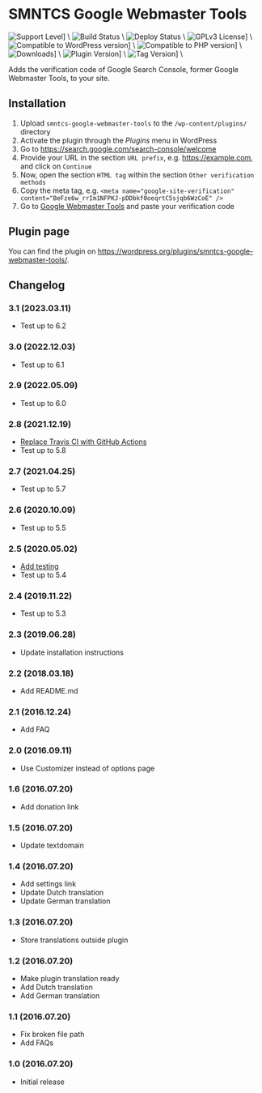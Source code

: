 # SMNTCS Google Webmaster Tools

![Support Level](https://img.shields.io/badge/support-active-green.svg)] \\
![Build Status](https://github.com/nielslange/smntcs-google-webmaster-tools/actions/workflows/test.yml/badge.svg) \\
![Deploy Status](https://github.com/nielslange/smntcs-google-webmaster-tools/actions/workflows/deploy.yml/badge.svg) \\
![GPLv3 License](https://img.shields.io/github/license/nielslange/smntcs-google-webmaster-tools.svg)] \\
![Compatible to WordPress version](https://plugintests.com/plugins/smntcs-google-webmaster-tools/wp-badge.svg)] \\
![Compatible to PHP version](https://plugintests.com/plugins/smntcs-google-webmaster-tools/php-badge.svg)] \\
![Downloads](https://img.shields.io/wordpress/plugin/dt/smntcs-google-webmaster-tools.svg)] \\
![Plugin Version](https://img.shields.io/wordpress/plugin/v/smntcs-google-webmaster-tools.svg)] \\
![Tag Version](https://img.shields.io/github/tag/nielslange/smntcs-google-webmaster-tools.svg)] \\

Adds the verification code of Google Search Console, former Google Webmaster Tools, to your site.

## Installation

1. Upload `smntcs-google-webmaster-tools` to the `/wp-content/plugins/` directory
2. Activate the plugin through the _Plugins_ menu in WordPress
3. Go to https://search.google.com/search-console/welcome
4. Provide your URL in the section `URL prefix`, e.g. https://example.com, and click on `Continue`
5. Now, open the section `HTML tag` within the section `Other verification methods`
6. Copy the meta tag, e.g. `<meta name="google-site-verification" content="BeFze6w_rrIm1NFPKJ-pDDbkf0oeqrtC5sjqb6WzCoE" />`
7. Go to [Google Webmaster Tools](/wp-admin/customize.php?autofocus[control]=smntcs_google_webmaster_tools_tracking_code) and paste your verification code

## Plugin page

You can find the plugin on https://wordpress.org/plugins/smntcs-google-webmaster-tools/.

## Changelog

### 3.1 (2023.03.11)

-   Test up to 6.2

### 3.0 (2022.12.03)

-   Test up to 6.1

### 2.9 (2022.05.09)

-   Test up to 6.0

### 2.8 (2021.12.19)

-   [Replace Travis CI with GitHub Actions](https://github.com/nielslange/smntcs-google-webmaster-tools/issues/62)
-   Test up to 5.8

### 2.7 (2021.04.25)

-   Test up to 5.7

### 2.6 (2020.10.09)

-   Test up to 5.5

### 2.5 (2020.05.02)

-   [Add testing](https://github.com/nielslange/smntcs-google-webmaster-tools/issues/3)
-   Test up to 5.4

### 2.4 (2019.11.22)

-   Test up to 5.3

### 2.3 (2019.06.28)

-   Update installation instructions

### 2.2 (2018.03.18)

-   Add README.md

### 2.1 (2016.12.24)

-   Add FAQ

### 2.0 (2016.09.11)

-   Use Customizer instead of options page

### 1.6 (2016.07.20)

-   Add donation link

### 1.5 (2016.07.20)

-   Update textdomain

### 1.4 (2016.07.20)

-   Add settings link
-   Update Dutch translation
-   Update German translation

### 1.3 (2016.07.20)

-   Store translations outside plugin

### 1.2 (2016.07.20)

-   Make plugin translation ready
-   Add Dutch translation
-   Add German translation

### 1.1 (2016.07.20)

-   Fix broken file path
-   Add FAQs

### 1.0 (2016.07.20)

-   Initial release
